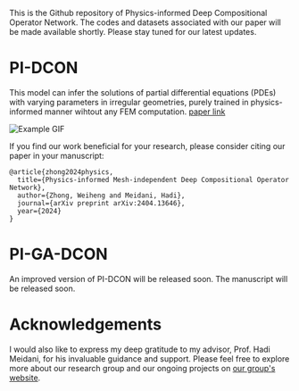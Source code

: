 This is the Github repository of Physics-informed Deep Compositional Operator Network. The codes and datasets associated with our paper will be made available shortly. Please stay tuned for our latest updates.

# PI-DCON

This model can infer the solutions of partial differential equations (PDEs) with varying parameters in irregular geometries, purely trained in physics-informed manner wihtout any FEM computation. [paper link](https://arxiv.org/html/2404.13646v1)

![Example GIF](images/darcy_dcon.gif)

If you find our work beneficial for your research, please consider citing our paper in your manuscript:
```
@article{zhong2024physics,
  title={Physics-informed Mesh-independent Deep Compositional Operator Network},
  author={Zhong, Weiheng and Meidani, Hadi},
  journal={arXiv preprint arXiv:2404.13646},
  year={2024}
}
```

# PI-GA-DCON

An improved version of PI-DCON will be released soon. The manuscript will be released soon.

# Acknowledgements

I would also like to express my deep gratitude to my advisor, Prof. Hadi Meidani, for his invaluable guidance and support. Please feel free to explore more about our research group and our ongoing projects on [our group's website](https://uq.cee.illinois.edu/).


